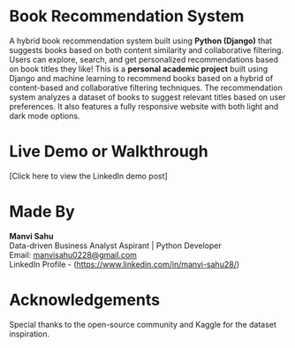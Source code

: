 # Book Recommendation System

A hybrid book recommendation system built using **Python (Django)** that suggests books based on both content similarity and collaborative filtering. Users can explore, search, and get personalized recommendations based on book titles they like!
This is a **personal academic project** built using Django and machine learning to recommend books based on a hybrid of content-based and collaborative filtering techniques.
The recommendation system analyzes a dataset of books to suggest relevant titles based on user preferences. It also features a fully responsive website with both light and dark mode options.

# Live Demo or Walkthrough

[Click here to view the LinkedIn demo post] 

# Made By

**Manvi Sahu**  
Data-driven Business Analyst Aspirant | Python Developer  
 Email: manvisahu0228@gmail.com  
 LinkedIn Profile - (https://www.linkedin.com/in/manvi-sahu28/)  

# Acknowledgements

Special thanks to the open-source community and Kaggle for the dataset inspiration.

